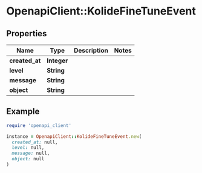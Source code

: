 # OpenapiClient::KolideFineTuneEvent

## Properties

| Name | Type | Description | Notes |
| ---- | ---- | ----------- | ----- |
| **created_at** | **Integer** |  |  |
| **level** | **String** |  |  |
| **message** | **String** |  |  |
| **object** | **String** |  |  |

## Example

```ruby
require 'openapi_client'

instance = OpenapiClient::KolideFineTuneEvent.new(
  created_at: null,
  level: null,
  message: null,
  object: null
)
```

